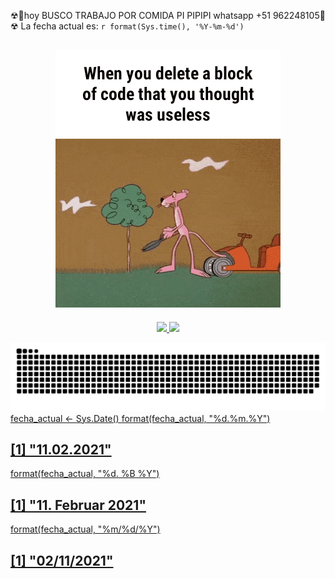 ☢🚸hoy   BUSCO TRABAJO POR COMIDA PI PIPIPI whatsapp +51 962248105🚸☢
La fecha actual es: `r format(Sys.time(), '%Y-%m-%d')`
## <div align="center">![MC Technology](src/1.GIF)</div>
<div align="center" >
  <a href="https://github.com/conchatuperrofrito">
  <img height="180em" src="https://github-readme-stats.vercel.app/api?username=conchatuperrofrito&show_icons=true&theme=radical&include_all_commits=true&count_private=true"/>
  <img height="180em" src="https://github-readme-stats.vercel.app/api/top-langs/?username=conchatuperrofrito&layout=compact&langs_count=7&theme=radical"/>
</div>

![Snake animation](src/serpiente.svg)
fecha_actual <- Sys.Date()
format(fecha_actual, "%d.%m.%Y")
## [1] "11.02.2021"
format(fecha_actual, "%d. %B %Y")
## [1] "11. Februar 2021"
format(fecha_actual, "%m/%d/%Y")
## [1] "02/11/2021"
